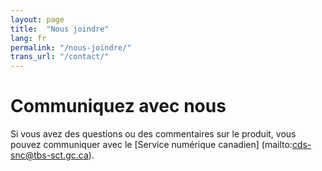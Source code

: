 ```yaml
---
layout: page
title:  "Nous joindre"
lang: fr
permalink: "/nous-joindre/"
trans_url: "/contact/"
---
```


# Communiquez avec nous

Si vous avez des questions ou des commentaires sur le produit, vous pouvez communiquer avec le [Service numérique canadien] (mailto:cds-snc@tbs-sct.gc.ca). 
